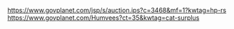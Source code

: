 https://www.govplanet.com/jsp/s/auction.ips?c=3468&mf=1?kwtag=hp-rs
https://www.govplanet.com/Humvees?ct=35&kwtag=cat-surplus

